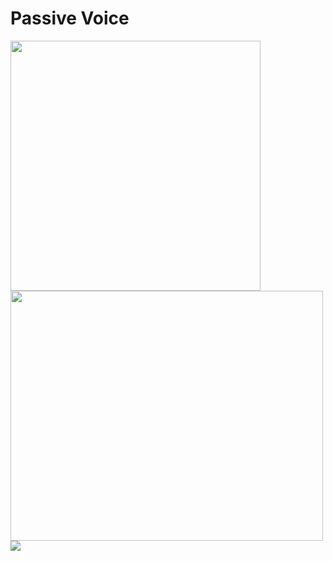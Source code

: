 # Passive Voice

<img src="https://www.pdfnotes.co/wp-content/uploads/2022/01/Active-And-Passive-Voice-Rules-Chart-PDF.jpg" width="400">

<img src="https://www.rbseguide.com/wp-content/uploads/2019/04/RBSE-Class-7-English-Grammar-Passive-Voice-1.png" width="500" height="400">

<img src="https://hindiessay.co.in/wp-content/uploads/2022/08/tenses-chart-in-hindi-800x400.jpg" width="">
